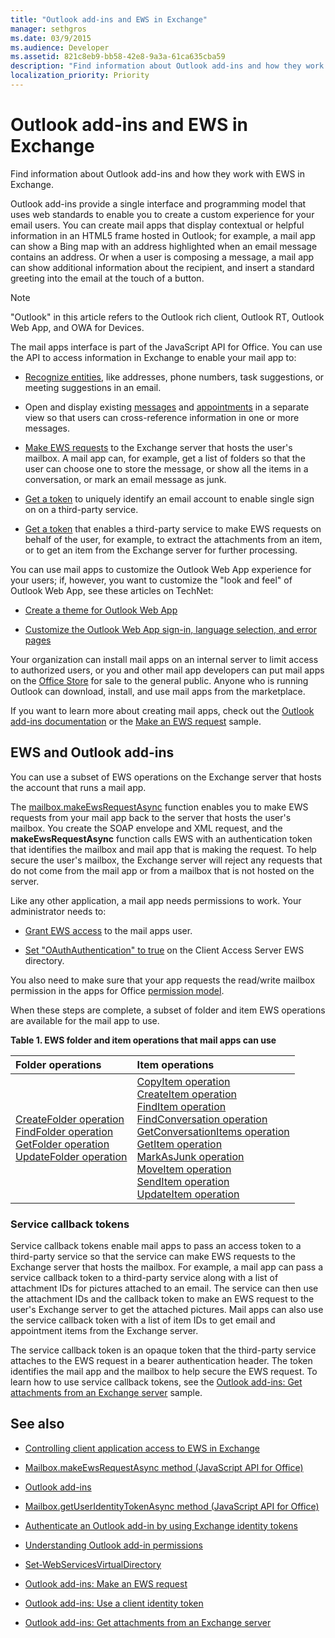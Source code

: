 ```yaml
---
title: "Outlook add-ins and EWS in Exchange"
manager: sethgros
ms.date: 03/9/2015
ms.audience: Developer
ms.assetid: 821c8eb9-bb58-42e8-9a3a-61ca635cba59
description: "Find information about Outlook add-ins and how they work with EWS in Exchange."
localization_priority: Priority
---
```


# Outlook add-ins and EWS in Exchange

Find information about Outlook add-ins and how they work with EWS in Exchange.

Outlook add-ins provide a single interface and programming model that uses web standards to enable you to create a custom experience for your email users. You can create mail apps that display contextual or helpful information in an HTML5 frame hosted in Outlook; for example, a mail app can show a Bing map with an address highlighted when an email message contains an address. Or when a user is composing a message, a mail app can show additional information about the recipient, and insert a standard greeting into the email at the touch of a button.

> [!NOTE]
> "Outlook" in this article refers to the Outlook rich client, Outlook RT, Outlook Web App, and OWA for Devices.

The mail apps interface is part of the JavaScript API for Office. You can use the API to access information in Exchange to enable your mail app to:

- [Recognize entities](https://msdn.microsoft.com/library/a6b0904b-afe9-4882-9136-3d8cfd57fcf8%28Office.15%29.aspx), like addresses, phone numbers, task suggestions, or meeting suggestions in an email.

- Open and display existing [messages](https://msdn.microsoft.com/library/d0bca550-70c3-457c-85f8-e19b39e3b892%28Office.15%29.aspx) and [appointments](https://msdn.microsoft.com/library/6cfbc29d-8581-474e-9a8b-510471e4bf8b%28Office.15%29.aspx) in a separate view so that users can cross-reference information in one or more messages.

- [Make EWS requests](https://msdn.microsoft.com/library/2ec380e0-4a67-4146-92a6-6a39f65dc6f2%28Office.15%29.aspx) to the Exchange server that hosts the user's mailbox. A mail app can, for example, get a list of folders so that the user can choose one to store the message, or show all the items in a conversation, or mark an email message as junk.

- [Get a token](https://msdn.microsoft.com/library/c658518b-6867-41a0-99cf-810303e4c539%28Office.15%29.aspx) to uniquely identify an email account to enable single sign on on a third-party service.

- [Get a token](https://msdn.microsoft.com/library/c658518b-6867-41a0-99cf-810303e4c539%28Office.15%29.aspx) that enables a third-party service to make EWS requests on behalf of the user, for example, to extract the attachments from an item, or to get an item from the Exchange server for further processing.

You can use mail apps to customize the Outlook Web App experience for your users; if, however, you want to customize the "look and feel" of Outlook Web App, see these articles on TechNet:

- [Create a theme for Outlook Web App](https://technet.microsoft.com/library/bb201700%28v=exchg.150%29.aspx)

- [Customize the Outlook Web App sign-in, language selection, and error pages](https://technet.microsoft.com/library/ee633483%28v=exchg.150%29.aspx)

Your organization can install mail apps on an internal server to limit access to authorized users, or you and other mail app developers can put mail apps on the [Office Store](https://office.microsoft.com/store/) for sale to the general public. Anyone who is running Outlook can download, install, and use mail apps from the marketplace.

If you want to learn more about creating mail apps, check out the [Outlook add-ins documentation](/outlook/add-ins) or the [Make an EWS request](https://code.msdn.microsoft.com/exchange/Mail-apps-for-Outlook-Make-770b2528) sample.

## EWS and Outlook add-ins

You can use a subset of EWS operations on the Exchange server that hosts the account that runs a mail app.

The [mailbox.makeEwsRequestAsync](https://msdn.microsoft.com/library/2ec380e0-4a67-4146-92a6-6a39f65dc6f2%28Office.15%29.aspx) function enables you to make EWS requests from your mail app back to the server that hosts the user's mailbox. You create the SOAP envelope and XML request, and the **makeEwsRequestAsync** function calls EWS with an authentication token that identifies the mailbox and mail app that is making the request. To help secure the user's mailbox, the Exchange server will reject any requests that do not come from the mail app or from a mailbox that is not hosted on the server.

Like any other application, a mail app needs permissions to work. Your administrator needs to:

- [Grant EWS access](controlling-client-application-access-to-ews-in-exchange.md) to the mail apps user.

- [Set "OAuthAuthentication" to true](https://technet.microsoft.com/library/aa997233%28v=exchg.150%29.aspx) on the Client Access Server EWS directory.

You also need to make sure that your app requests the read/write mailbox permission in the apps for Office [permission model](how-to-set-folder-permissions-for-another-user-by-using-ews-in-exchange.md).

When these steps are complete, a subset of folder and item EWS operations are available for the mail app to use.

**Table 1. EWS folder and item operations that mail apps can use**

|**Folder operations**|**Item operations**|
|:-----|:-----|
|[CreateFolder operation](https://msdn.microsoft.com/library/6f6c334c-b190-4e55-8f0a-38f2a018d1b3%28Office.15%29.aspx) <br/> [FindFolder operation](https://msdn.microsoft.com/library/7a9855aa-06cc-45ba-ad2a-645c15b7d031%28Office.15%29.aspx) <br/> [GetFolder operation](https://msdn.microsoft.com/library/355bcf93-dc71-4493-b177-622afac5fdb9%28Office.15%29.aspx) <br/> [UpdateFolder operation](https://msdn.microsoft.com/library/3494c996-b834-4813-b1ca-d99642d8b4e7%28Office.15%29.aspx) <br/> |[CopyItem operation](https://msdn.microsoft.com/library/bcc68f9e-d511-4c29-bba6-ed535524624a%28Office.15%29.aspx) <br/> [CreateItem operation](https://msdn.microsoft.com/library/78a52120-f1d0-4ed7-8748-436e554f75b6%28Office.15%29.aspx) <br/> [FindItem operation](https://msdn.microsoft.com/library/ebad6aae-16e7-44de-ae63-a95b24539729%28Office.15%29.aspx) <br/> [FindConversation operation](https://msdn.microsoft.com/library/2384908a-c203-45b6-98aa-efd6a4c23aac%28Office.15%29.aspx) <br/> [GetConversationItems operation](https://msdn.microsoft.com/library/8ae00a99-b37b-4194-829c-fe300db6ab99%28Office.15%29.aspx) <br/> [GetItem operation](https://msdn.microsoft.com/library/e3590b8b-c2a7-4dad-a014-6360197b68e4%28Office.15%29.aspx) <br/> [MarkAsJunk operation](https://msdn.microsoft.com/library/1f71f04d-56a9-4fee-a4e7-d1034438329e%28Office.15%29.aspx) <br/> [MoveItem operation](https://msdn.microsoft.com/library/dcf40fa7-7796-4a5c-bf5b-7a509a18d208%28Office.15%29.aspx) <br/> [SendItem operation](https://msdn.microsoft.com/library/337b89ef-e1b7-45ed-92f3-8abe4200e4c7%28Office.15%29.aspx) <br/> [UpdateItem operation](https://msdn.microsoft.com/library/5d027523-e0bc-4da2-b60b-0cb9fc1fdfe4%28Office.15%29.aspx) <br/> |

### Service callback tokens

Service callback tokens enable mail apps to pass an access token to a third-party service so that the service can make EWS requests to the Exchange server that hosts the mailbox. For example, a mail app can pass a service callback token to a third-party service along with a list of attachment IDs for pictures attached to an email. The service can then use the attachment IDs and the callback token to make an EWS request to the user's Exchange server to get the attached pictures. Mail apps can also use the service callback token with a list of item IDs to get email and appointment items from the Exchange server.

The service callback token is an opaque token that the third-party service attaches to the EWS request in a bearer authentication header. The token identifies the mail app and the mailbox to help secure the EWS request. To learn how to use service callback tokens, see the [Outlook add-ins: Get attachments from an Exchange server](https://code.msdn.microsoft.com/exchange/Mail-apps-for-Office-Get-38babdc9) sample.

## See also


- [Controlling client application access to EWS in Exchange](controlling-client-application-access-to-ews-in-exchange.md)

- [Mailbox.makeEwsRequestAsync method (JavaScript API for Office)](https://msdn.microsoft.com/library/2ec380e0-4a67-4146-92a6-6a39f65dc6f2%28Office.15%29.aspx)

- [Outlook add-ins](/office/dev/add-ins/outlook/outlook-add-ins-overview)

- [Mailbox.getUserIdentityTokenAsync method (JavaScript API for Office)](https://msdn.microsoft.com/library/c658518b-6867-41a0-99cf-810303e4c539%28Office.15%29.aspx)

- [Authenticate an Outlook add-in by using Exchange identity tokens](https://msdn.microsoft.com/library/c0520a1e-d9ba-495a-a99f-6816d7d2a23e%28Office.15%29.aspx)

- [Understanding Outlook add-in permissions](/office/dev/add-ins/outlook/understanding-outlook-add-in-permissions)

- [Set-WebServicesVirtualDirectory](https://technet.microsoft.com/library/aa997233%28v=exchg.150%29.aspx)

- [Outlook add-ins: Make an EWS request](https://code.msdn.microsoft.com/office/Mail-apps-for-Outlook-Make-770b2528)

- [Outlook add-ins: Use a client identity token](https://code.msdn.microsoft.com/Mail-apps-for-Outlook-Use-b20a66b6)

- [Outlook add-ins: Get attachments from an Exchange server](https://code.msdn.microsoft.com/office/Mail-apps-for-Office-Get-38babdc9)
